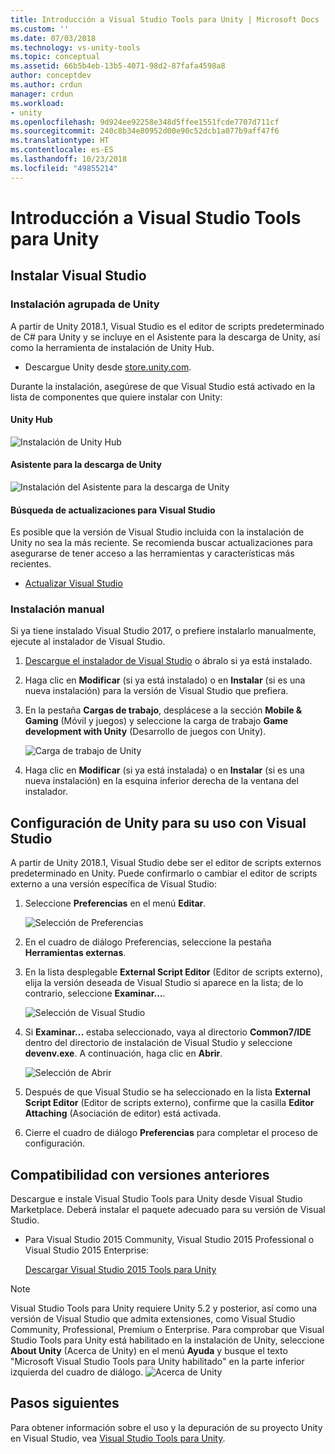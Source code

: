 ```yaml
---
title: Introducción a Visual Studio Tools para Unity | Microsoft Docs
ms.custom: ''
ms.date: 07/03/2018
ms.technology: vs-unity-tools
ms.topic: conceptual
ms.assetid: 66b5b4eb-13b5-4071-98d2-87fafa4598a8
author: conceptdev
ms.author: crdun
manager: crdun
ms.workload:
- unity
ms.openlocfilehash: 9d924ee92258e348d5ffee1551fcde7707d711cf
ms.sourcegitcommit: 240c8b34e80952d00e90c52dcb1a077b9aff47f6
ms.translationtype: HT
ms.contentlocale: es-ES
ms.lasthandoff: 10/23/2018
ms.locfileid: "49855214"
---
```

# <a name="get-started-with-visual-studio-tools-for-unity"></a>Introducción a Visual Studio Tools para Unity

## <a name="install-visual-studio"></a>Instalar Visual Studio

### <a name="unity-bundled-installation"></a>Instalación agrupada de Unity

A partir de Unity 2018.1, Visual Studio es el editor de scripts predeterminado de C# para Unity y se incluye en el Asistente para la descarga de Unity, así como la herramienta de instalación de Unity Hub.

- Descargue Unity desde [store.unity.com](https://store.unity.com/).

Durante la instalación, asegúrese de que Visual Studio está activado en la lista de componentes que quiere instalar con Unity:

#### <a name="unity-hub"></a>Unity Hub

![Instalación de Unity Hub](media/vstu_unity-hub.png)

#### <a name="unity-download-assistant"></a>Asistente para la descarga de Unity

![Instalación del Asistente para la descarga de Unity](media/vstu_download-assistant.png)

#### <a name="check-for-updates-to-visual-studio"></a>Búsqueda de actualizaciones para Visual Studio

Es posible que la versión de Visual Studio incluida con la instalación de Unity no sea la más reciente. Se recomienda buscar actualizaciones para asegurarse de tener acceso a las herramientas y características más recientes.

- [Actualizar Visual Studio](../install/update-visual-studio.md)

### <a name="manual-installation"></a>Instalación manual

Si ya tiene instalado Visual Studio 2017, o prefiere instalarlo manualmente, ejecute al instalador de Visual Studio.

1. [Descargue el instalador de Visual Studio](/visualstudio/install/install-visual-studio) o ábralo si ya está instalado.

1. Haga clic en **Modificar** (si ya está instalado) o en **Instalar** (si es una nueva instalación) para la versión de Visual Studio que prefiera.

1. En la pestaña **Cargas de trabajo**, desplácese a la sección **Mobile & Gaming** (Móvil y juegos) y seleccione la carga de trabajo **Game development with Unity** (Desarrollo de juegos con Unity).

    ![Carga de trabajo de Unity](media/vstu_unity-workload.png)

1. Haga clic en **Modificar** (si ya está instalada) o en **Instalar** (si es una nueva instalación) en la esquina inferior derecha de la ventana del instalador.

## <a name="configure-unity-for-use-with-visual-studio"></a>Configuración de Unity para su uso con Visual Studio

A partir de Unity 2018.1, Visual Studio debe ser el editor de scripts externos predeterminado en Unity. Puede confirmarlo o cambiar el editor de scripts externo a una versión específica de Visual Studio:

1. Seleccione **Preferencias** en el menú **Editar**.

   ![Selección de Preferencias](media/vstu_unity-preferences.png)

2. En el cuadro de diálogo Preferencias, seleccione la pestaña **Herramientas externas**.

3. En la lista desplegable **External Script Editor** (Editor de scripts externo), elija la versión deseada de Visual Studio si aparece en la lista; de lo contrario, seleccione **Examinar...**.

   ![Selección de Visual Studio](media/vstu_unity-external-tools.png)

4. Si **Examinar...** estaba seleccionado, vaya al directorio **Common7/IDE** dentro del directorio de instalación de Visual Studio y seleccione **devenv.exe**. A continuación, haga clic en **Abrir**.

   ![Selección de Abrir](media/vstu_browse-for-application.png)

5. Después de que Visual Studio se ha seleccionado en la lista **External Script Editor** (Editor de scripts externo), confirme que la casilla **Editor Attaching** (Asociación de editor) está activada.

6. Cierre el cuadro de diálogo **Preferencias** para completar el proceso de configuración.

## <a name="support-for-older-versions"></a>Compatibilidad con versiones anteriores

 Descargue e instale Visual Studio Tools para Unity desde Visual Studio Marketplace. Deberá instalar el paquete adecuado para su versión de Visual Studio.

- Para Visual Studio 2015 Community, Visual Studio 2015 Professional o Visual Studio 2015 Enterprise:

   [Descargar Visual Studio 2015 Tools para Unity](https://marketplace.visualstudio.com/items?itemName=SebastienLebreton.VisualStudio2015ToolsforUnity)

> [!NOTE]
> Visual Studio Tools para Unity requiere Unity 5.2 y posterior, así como una versión de Visual Studio que admita extensiones, como Visual Studio Community, Professional, Premium o Enterprise. Para comprobar que Visual Studio Tools para Unity está habilitado en la instalación de Unity, seleccione **About Unity** (Acerca de Unity) en el menú **Ayuda** y busque el texto "Microsoft Visual Studio Tools para Unity habilitado" en la parte inferior izquierda del cuadro de diálogo.
> ![Acerca de Unity](media/vstu_about-unity.png)

## <a name="next-steps"></a>Pasos siguientes

 Para obtener información sobre el uso y la depuración de su proyecto Unity en Visual Studio, vea [Visual Studio Tools para Unity](../cross-platform/using-visual-studio-tools-for-unity.md).
